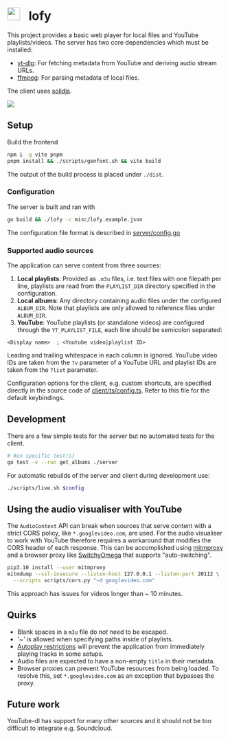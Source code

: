 # <img width=30px height=30px src="https://i.imgur.com/4OCZymB.png">&nbsp;&nbsp; lofy
This project provides a basic web player for local files and YouTube
playlists/videos. The server has two core dependencies which must be installed:
* [yt-dlp](https://github.com/yt-dlp/yt-dlp): For fetching metadata from
  YouTube and deriving audio stream URLs.
* [ffmpeg](https://ffmpeg.org/): For parsing metadata of local files.

The client uses [solidjs](https://www.solidjs.com/).

![](/misc/visuals.gif)

## Setup
Build the frontend
```bash
npm i -g vite pnpm
pnpm install && ./scripts/genfont.sh && vite build
```
The output of the build process is placed under `./dist`.

### Configuration
The server is built and ran with
```bash
go build && ./lofy -c misc/lofy.example.json
```
The configuration file format is described in [server/config.go](/server/config.go)

### Supported audio sources
The application can serve content from three sources:

1. __Local playlists__: Provided as `.m3u` files, i.e. text files with one
   filepath per line, playlists are read from the `PLAYLIST_DIR` directory
   specified in the configuration.
2. __Local albums__: Any directory containing audio files under the configured
   `ALBUM_DIR`. Note that playlists are only allowed to reference files under
   `ALBUM_DIR`.
3. __YouTube__: YouTube playlists (or standalone videos) are configured through
   the `YT_PLAYLIST_FILE`, each line should be semicolon separated:
```
<Display name>  ; <Youtube video|playlist ID>
```

Leading and trailing whitespace in each column is ignored. YouTube video IDs
are taken from the `?v` parameter of a YouTube URL and playlist IDs are taken
from the `?list` parameter.

Configuration options for the client, e.g. custom shortcuts, are specified
directly in the source code of [client/ts/config.ts](/client/ts/config.ts).
Refer to this file for the default keybindings.

## Development
There are a few simple tests for the server but no automated tests for the
client.
```bash
# Run specific test(s)
go test -v --run get_albums ./server
```
For automatic rebuilds of the server and client during development use:
```bash
./scripts/live.sh $config
```

## Using the audio visualiser with YouTube
The `AudioContext` API can break when sources that serve content with a strict
CORS policy, like `*.googlevideo.com`, are used. For the audio visualiser to
work with YouTube therefore requires a workaround that modifies the CORS header
of each response. This can be accomplished using
[mitmproxy](https://github.com/mitmproxy/mitmproxy) and a browser proxy like
[SwitchyOmega](https://github.com/FelisCatus/SwitchyOmega) that supports
"auto-switching".

```bash
pip3.10 install --user mitmproxy
mitmdump --ssl-insecure --listen-host 127.0.0.1 --listen-port 20112 \
  --scripts scripts/cors.py "~d googlevideo.com"
```

This approach has issues for videos longer than ~ 10 minutes.

## Quirks
* Blank spaces in a `m3u` file do _not_ need to be escaped.
* _'~'_ is allowed when specifying paths inside of playlists.
* [Autoplay restrictions](https://developer.mozilla.org/en-US/docs/Web/Media/Autoplay_guide#autoplay_availability)
  will prevent the application from immediately playing tracks in some setups.
* Audio files are expected to have a non-empty `title` in their metadata.
* Browser proxies can prevent YouTube resources from being loaded. To resolve
  this, set `*.googlevideo.com` as an exception that bypasses the proxy.

## Future work 
YouTube-dl has support for many other sources and it should not be too
difficult to integrate e.g. Soundcloud.

